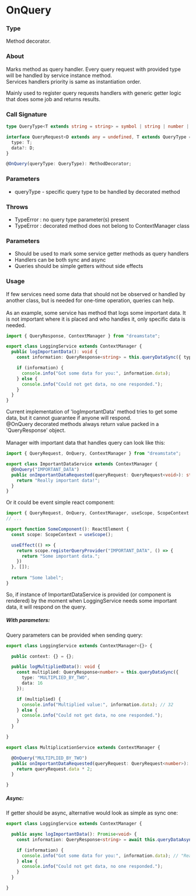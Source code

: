 # OnQuery

### Type

Method decorator.

### About

Marks method as query handler. Every query request with provided type will be handled by service instance method. <br/>
Services handlers priority is same as instantiation order.

Mainly used to register query requests handlers with generic getter logic that does some job and returns results.

### Call Signature

```typescript
type QueryType<T extends string = string> = symbol | string | number | T;

interface QueryRequest<D extends any = undefined, T extends QueryType = QueryType> {
  type: T;
  data?: D;
}

@OnQuery(queryType: QueryType): MethodDecorator;
```

### Parameters

- queryType - specific query type to be handled by decorated method

### Throws

- TypeError : no query type parameter(s) present
- TypeError : decorated method does not belong to ContextManager class

### Parameters

- Should be used to mark some service getter methods as query handlers
- Handlers can be both sync and async
- Queries should be simple getters without side effects

### Usage

If few services need some data that should not be observed or handled by another class, but is needed for one-time operation, queries can help. <br/>
<br/>
As an example, some service has method that logs some important data.
It is not important where it is placed and who handles it, only specific data is needed. <br/>

```typescript
import { QueryResponse, ContextManager } from "dreamstate";

export class LoggingService extends ContextManager {
  public logImportantData(): void {
    const information: QueryResponse<string> = this.queryDataSync({ type: "IMPORTANT_DATA" });

    if (information) {
      console.info("Got some data for you:", information.data);
    } else {
      console.info("Could not get data, no one responded.");
    }
  }
}
```

Current implementation of 'logImportantData' method tries to get some data, but it cannot guarantee if anyone will respond. <br/>
@OnQuery decorated methods always return value packed in a 'QueryResponse' object.
<br/> <br/>
Manager with important data that handles query can look like this:

```typescript
import { QueryRequest, OnQuery, ContextManager } from "dreamstate";

export class ImportantDataService extends ContextManager {
  @OnQuery("IMPORTANT_DATA")
  public onImportantDataRequested(queryRequest: QueryRequest<void>): string {
    return "Really important data!";
  }
}
```
Or it could be event simple react component:

```typescript
import { QueryRequest, OnQuery, ContextManager, useScope, ScopeContext } from "dreamstate";
// ...

export function SomeComponent(): ReactElement {
  const scope: ScopeContext = useScope();

  useEffect(() => {
    return scope.registerQueryProvider("IMPORTANT_DATA", () => {
      return "Some important data.";  
    })
  }, []);
  
  return "Some label";
}
```

So, if instance of ImportantDataService is provided (or component is rendered) by the moment when LoggingService needs some important data, it will respond on the query.

##### With parameters:

Query parameters can be provided when sending query:

```typescript
export class LoggingService extends ContextManager<{}> {

  public context: {} = {};

  public logMultipliedData(): void {
    const multiplied: QueryResponse<number> = this.queryDataSync({
      type: "MULTIPLIED_BY_TWO",
      data: 16
    });

    if (multiplied) {
      console.info("Multiplied value:", information.data); // 32
    } else {
      console.info("Could not get data, no one responded.");
    }
  }

}
```

```typescript
export class MultiplicationService extends ContextManager {

  @OnQuery("MULTIPLIED_BY_TWO")
  public onImportantDataRequested(queryRequest: QueryRequest<number>): number {
    return queryRequest.data * 2;
  }

}
```

##### Async:

If getter should be async, alternative would look as simple as sync one:

```typescript
export class LoggingService extends ContextManager {

  public async logImportantData(): Promise<void> {
    const information: QueryResponse<string> = await this.queryDataAsync({ type: "IMPORTANT_DATA" });

    if (information) {
      console.info("Got some data for you:", information.data); // "Really important data!"
    } else {
      console.info("Could not get data, no one responded.");
    }
  }

}
```

